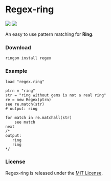 # Regex-ring

[![](https://img.shields.io/github/v/tag/thexxiv/regex?label=version)](https://github.com/thexxiv/regex/releases/latest) [![](https://img.shields.io/github/license/thexxiv/regex)](https://github.com/thexxiv/regex/blob/main/LICENSE)

An easy to use pattern matching for **Ring**.

### Download

```
ringpm install regex
```

### Example

```ring
load "regex.ring"
	
ptrn = "ring"
str = "ring without gems is not a real ring"
re = new Regex(ptrn)
see re.match(str)
# output: ring

for match in re.matchall(str)
    see match
next
/* 
output:
   ring
   ring
*/
```

### License

Regex-ring is released under the [MIT License](https://github.com/thexxiv/regex/blob/main/LICENSE).